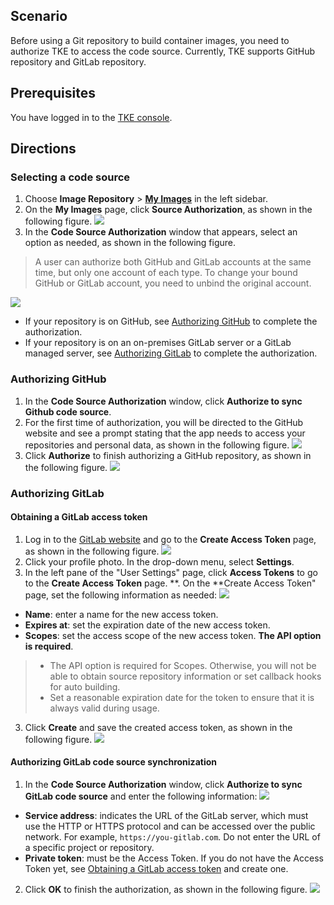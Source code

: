 ## Scenario
Before using a Git repository to build container images, you need to authorize TKE to access the code source. Currently, TKE supports GitHub repository and GitLab repository.


## Prerequisites
You have logged in to the [TKE console](https://console.cloud.tencent.com/tke2).

## Directions
### Selecting a code source
1. Choose **Image Repository** > **[My Images](https://console.cloud.tencent.com/tke2/registry/user)** in the left sidebar.
2. On the **My Images** page, click **Source Authorization**, as shown in the following figure.
![](https://main.qcloudimg.com/raw/8706fe2e04fbc6ca92f6a16e8b9156b7.png)
3. In the **Code Source Authorization** window that appears, select an option as needed, as shown in the following figure.
>A user can authorize both GitHub and GitLab accounts at the same time, but only one account of each type. To change your bound GitHub or GitLab account, you need to unbind the original account.

![](https://main.qcloudimg.com/raw/4347572f30004d7ecb60bd67d23fe290.png)
 - If your repository is on GitHub, see [Authorizing GitHub](#Github) to complete the authorization.
 - If your repository is on an on-premises GitLab server or a GitLab managed server, see [Authorizing GitLab](#Gitlab) to complete the authorization.

<span id="Github"></span>
### Authorizing GitHub
1. In the **Code Source Authorization** window, click **Authorize to sync Github code source**.
2. For the first time of authorization, you will be directed to the GitHub website and see a prompt stating that the app needs to access your repositories and personal data, as shown in the following figure.
![](https://main.qcloudimg.com/raw/9ecdc9c0c4d4f0a0417f9dcd77c96a78.png)
3. Click **Authorize** to finish authorizing a GitHub repository, as shown in the following figure.
![](https://main.qcloudimg.com/raw/db0b50852c44f13330fe3268f1bd0081.png)

<span id="Gitlab"></span>
### Authorizing GitLab

#### Obtaining a GitLab access token<span ID="AccessToken"></span>
1. Log in to the [GitLab website](https://gitlab.com) and go to the **Create Access Token** page, as shown in the following figure.
![](https://main.qcloudimg.com/raw/442fff57fd7f25b6b92d24b42108f6c7.png)
  1. Click your profile photo. In the drop-down menu, select **Settings**.
  2. In the left pane of the "User Settings" page, click **Access Tokens** to go to the **Create Access Token** page.
**. On the **Create Access Token" page, set the following information as needed:
![](https://main.qcloudimg.com/raw/8c5d26f5db15e23858f09c237d0a9a00.png)
 - **Name**: enter a name for the new access token.
 - **Expires at**: set the expiration date of the new access token.
 - **Scopes**: set the access scope of the new access token. **The API option is required**.
 >
 >- The API option is required for Scopes. Otherwise, you will not be able to obtain source repository information or set callback hooks for auto building.
 >- Set a reasonable expiration date for the token to ensure that it is always valid during usage.
3. Click **Create** and save the created access token, as shown in the following figure.
![](https://main.qcloudimg.com/raw/750311050a69d7ff70bc72e6678246e7.png)


#### Authorizing GitLab code source synchronization
1. In the **Code Source Authorization** window, click **Authorize to sync GitLab code source** and enter the following information:
![](https://main.qcloudimg.com/raw/e38a3b29d30c1e604437e72bb2df8148.png)
 - **Service address**: indicates the URL of the GitLab server, which must use the HTTP or HTTPS protocol and can be accessed over the public network. For example, `https://you-gitlab.com`. Do not enter the URL of a specific project or repository.
 - **Private token**: must be the Access Token. If you do not have the Access Token yet, see [Obtaining a GitLab access token](#AccessToken) and create one.
2. Click **OK** to finish the authorization, as shown in the following figure.
![](https://main.qcloudimg.com/raw/7689221c9f26028c56df0e676a601eac.png)


